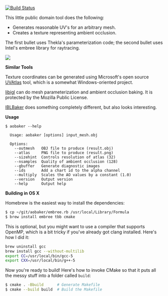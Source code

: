 [![Build Status](https://travis-ci.org/prideout/aobaker.svg?branch=master)](https://travis-ci.org/prideout/aobaker)

This little public domain tool does the following:

- Generates reasonable UV's for an arbitrary mesh.
- Creates a texture representing ambient occlusion.

The first bullet uses Thekla's parameterization code; the second bullet uses Intel's embree library for raytracing.

![](https://github.com/prideout/aobaker/blob/master/suzanne.jpg)

**Similar Tools**

Texture coordinates can be generated using Microsoft's open source [UVAtlas](https://github.com/Microsoft/UVAtlas) tool, which is a somewhat Windows-oriented project.

[libigl](http://libigl.github.io/libigl) can do mesh parameterization and ambient occlusion baking.  It is protected by the Mozilla Public License.

[IBLBaker](http://www.derkreature.com/iblbaker/) does something completely different, but also looks interesting.

**Usage**

```
$ aobaker --help

  Usage: aobaker [options] input_mesh.obj

  Options:
    --outmesh   OBJ file to produce (result.obj)
    --atlas     PNG file to produce (result.png)
    --sizehint  Controls resolution of atlas (32)
    --nsamples  Quality of ambient occlusion (128)
    --gbuffer   Generate diagnostic images
    --ids       Add a chart id to the alpha channel
    --multiply  Scales the AO values by a constant (1.0)
    --version   Output version
    --help      Output help
```

**Building in OS X**

Homebrew is the easiest way to install the dependencies:

```bash
$ cp ~/git/aobaker/embree.rb /usr/local/Library/Formula
$ brew install embree tbb cmake
```

This is optional, but you might want to use a compiler that supports OpenMP, which is a bit tricky if you've already got clang installed.  Here's how I did it:

```bash
brew uninstall gcc
brew install gcc --without-multilib
export CC=/usr/local/bin/gcc-5
export CXX=/usr/local/bin/g++-5
```

Now you're ready to build!  Here's how to invoke CMake so that it puts all the messy stuff into a folder called `build`:
```bash
$ cmake . -Bbuild      # Generate Makefile
$ cmake --build build  # Build the Makefile
```
